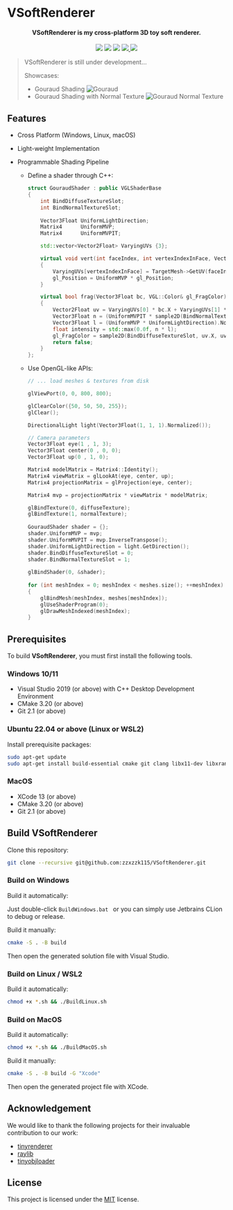 # VSoftRenderer

<h4 align="center">
  <strong>VSoftRenderer</strong> is my cross-platform 3D toy soft renderer.
</h4>


<p align="center">
    <a href="https://github.com/zzxzzk115/VSoftRenderer/actions" alt="CI-Windows">
        <img src="https://img.shields.io/github/actions/workflow/status/zzxzzk115/VSoftRenderer/BuildWindows.yml?branch=master&label=CI-Windows&logo=github" /></a>
    <a href="https://github.com/zzxzzk115/VSoftRenderer/actions" alt="CI-Linux">
        <img src="https://img.shields.io/github/actions/workflow/status/zzxzzk115/VSoftRenderer/BuildLinux.yml?branch=master&label=CI-Linux&logo=github" /></a>
    <a href="https://github.com/zzxzzk115/VSoftRenderer/actions" alt="CI-MacOS">
        <img src="https://img.shields.io/github/actions/workflow/status/zzxzzk115/VSoftRenderer/BuildMacOS.yml?branch=master&label=CI-MacOS&logo=github" /></a>
    <a href="https://github.com/zzxzzk115/VSoftRenderer/issues" alt="GitHub Issues">
        <img src="https://img.shields.io/github/issues/zzxzzk115/VSoftRenderer">
    </a>
    <a href="https://github.com/zzxzzk115/VSoftRenderer/blob/master/LICENSE" alt="GitHub">
        <img src="https://img.shields.io/github/license/zzxzzk115/VSoftRenderer">
    </a>
</p>

> VSoftRenderer is still under development...
> 
> Showcases:
> 
> - Gouraud Shading
>   ![Gouraud](Media/Showcases/Gouraud.png)
> - Gouraud Shading with Normal Texture
>   ![Gouraud Normal Texture](Media/Showcases/Gouraud_Normal_Texture.png)

## Features

- Cross Platform (Windows, Linux, macOS)
- Light-weight Implementation
- Programmable Shading Pipeline

    - Define a shader through C++:
        ```c++
        struct GouraudShader : public VGLShaderBase
        {
            int BindDiffuseTextureSlot;
            int BindNormalTextureSlot;
            
            Vector3Float UniformLightDirection;
            Matrix4      UniformMVP;
            Matrix4      UniformMVPIT;
        
            std::vector<Vector2Float> VaryingUVs {3};
        
            virtual void vert(int faceIndex, int vertexIndexInFace, Vector3Float& gl_Position) override
            {
                VaryingUVs[vertexIndexInFace] = TargetMesh->GetUV(faceIndex, vertexIndexInFace);
                gl_Position = UniformMVP * gl_Position;
            }
        
            virtual bool frag(Vector3Float bc, VGL::Color& gl_FragColor) override
            {
                Vector2Float uv = VaryingUVs[0] * bc.X + VaryingUVs[1] * bc.Y + VaryingUVs[2] * bc.Z;
                Vector3Float n = (UniformMVPIT * sample2D(BindNormalTextureSlot, uv.X, uv.Y).XYZ()).Normalized();
                Vector3Float l = (UniformMVP * UniformLightDirection).Normalized();
                float intensity = std::max(0.0f, n * l);
                gl_FragColor = sample2D(BindDiffuseTextureSlot, uv.X, uv.Y) * intensity;
                return false;
            }
        };
        ```
      
    - Use OpenGL-like APIs:
      ```c++
      // ... load meshes & textures from disk

      glViewPort(0, 0, 800, 800);
      
      glClearColor({50, 50, 50, 255});
      glClear();
      
      DirectionalLight light(Vector3Float(1, 1, 1).Normalized());

      // Camera parameters
      Vector3Float eye(1 , 1, 3);
      Vector3Float center(0 , 0, 0);
      Vector3Float up(0 , 1, 0);

      Matrix4 modelMatrix = Matrix4::Identity();
      Matrix4 viewMatrix = glLookAt(eye, center, up);
      Matrix4 projectionMatrix = glProjection(eye, center);

      Matrix4 mvp = projectionMatrix * viewMatrix * modelMatrix;

      glBindTexture(0, diffuseTexture);
      glBindTexture(1, normalTexture);
    
      GouraudShader shader = {};
      shader.UniformMVP = mvp;
      shader.UniformMVPIT = mvp.InverseTranspose();
      shader.UniformLightDirection = light.GetDirection();
      shader.BindDiffuseTextureSlot = 0;
      shader.BindNormalTextureSlot = 1;
    
      glBindShader(0, &shader);
    
      for (int meshIndex = 0; meshIndex < meshes.size(); ++meshIndex)
      {
          glBindMesh(meshIndex, meshes[meshIndex]);
          glUseShaderProgram(0);
          glDrawMeshIndexed(meshIndex);
      }
      ```

## Prerequisites

To build **VSoftRenderer**, you must first install the following tools.

### Windows 10/11

- Visual Studio 2019 (or above) with C++ Desktop Development Environment
- CMake 3.20 (or above)
- Git 2.1 (or above)

### Ubuntu 22.04 or above (Linux or WSL2)

Install prerequisite packages:

```bash
sudo apt-get update
sudo apt-get install build-essential cmake git clang libx11-dev libxrandr-dev libxrender-dev libglvnd-dev libxinerama-dev libxcursor-dev libxi-dev
```

### MacOS

- XCode 13 (or above)
- CMake 3.20 (or above)
- Git 2.1 (or above)

## Build VSoftRenderer

Clone this repository:

```bash
git clone --recursive git@github.com:zzxzzk115/VSoftRenderer.git
```

### Build on Windows

Build it automatically:

Just double-click `BuildWindows.bat ` or you can simply use Jetbrains CLion to debug or release.

Build it manually:

```bash
cmake -S . -B build
```

Then open the generated solution file with Visual Studio.

### Build on Linux / WSL2

Build it automatically:

```bash
chmod +x *.sh && ./BuildLinux.sh
```

### Build on MacOS

Build it automatically:

```bash
chmod +x *.sh && ./BuildMacOS.sh
```

Build it manually:

```bash
cmake -S . -B build -G "Xcode"
```

Then open the generated project file with XCode.
  
## Acknowledgement

We would like to thank the following projects for their invaluable contribution to our work:

- [tinyrenderer](https://github.com/ssloy/tinyrenderer)
- [raylib](https://github.com/raysan5/raylib)
- [tinyobjloader](https://github.com/tinyobjloader/tinyobjloader)

## License

This project is licensed under the [MIT](https://github.com/zzxzzk115/VSoftRenderer/blob/master/LICENSE) license.